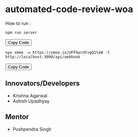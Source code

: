 # **automated-code-review-woa**

How to run :

<pre><code>npm run server</code></pre>
<button onclick="copyToClipboard('npm run server')">Copy Code</button>

<pre><code>npx smee -u https://smee.io/UFFhwrdYvgQ1teW -t http://localhost:3000/api/webhook</code></pre>
<button onclick="copyToClipboard('npx smee -u https://smee.io/UFFhwrdYvgQ1teW -t http://localhost:3000/api/webhook')">Copy Code</button>


## **Innovators/Developers​**
- Krishna Agarwal  
- Ashish Upadhyay 

## **Mentor**
- Pushpendra Singh ​


